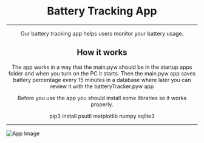 <h1 align="center" >Battery Tracking App</h1>
<hr>

<p align="center">Our battery tracking app helps users monitor your battery usage.</p>

<h2 align="center" >How it works</h2>
<p align="center">The app works in a way that the main.pyw should be in the startup apps folder and when you turn on the PC it starts. Then the main.pyw app saves battery percentage every 15 minutes in a database where later you can review it with the batteryTracker.pyw app</p>

<p align="center">Before you use the app you should install some libraries so it works properly.</p>
<p align="center"><span>pip3 install psutil matplotlib numpy sqlite3</span></p> 
<hr>



<img src="images/appImage.png" alt="App Image" align="center">
